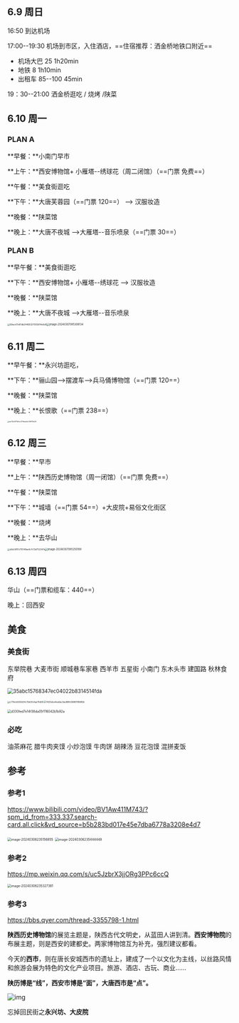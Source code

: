 ## 6.9 周日

16:50 到达机场

17:00--19:30 机场到市区，入住酒店，==住宿推荐：洒金桥地铁口附近==

- 机场大巴 25  1h20min
- 地铁 8 1h10min
- 出租车 85--100 45min

19：30--21:00 洒金桥逛吃 / 烧烤 /陕菜

## 6.10 周一

### PLAN A

**早餐：**小南门早市

**上午：**西安博物馆+ 小雁塔--绣球花（周二闭馆）（==门票  免费==）

**午餐：**美食街逛吃

**下午：**大唐芙蓉园（==门票 120==） --> 汉服妆造

**晚餐：**陕菜馆

**晚上：**大唐不夜城 -->大雁塔--音乐喷泉（==门票 30==）

### PLAN B

**早午餐：**美食街逛吃

**下午：**西安博物馆+ 小雁塔--绣球花 --> 汉服妆造

**晚餐：**陕菜馆

**晚上：**大唐不夜城 -->大雁塔--音乐喷泉

<img src="note/assets/69ace17e87db24468327050b114e6d5.jpg" alt="69ace17e87db24468327050b114e6d5" style="zoom:33%;" /><img src="note/assets/image-20240307095308134.png" alt="image-20240307095308134" style="zoom:40%;" />

## 6.11 周二

**早午餐：**永兴坊逛吃，

**下午：**骊山园-->摆渡车-->兵马俑博物馆（==门票 120==）

**晚餐：**陕菜馆

**晚上：**长恨歌（==门票 238==）

<img src="F:/weixin/WeChat Files/wxid_s03prdq80ev922/FileStorage/Temp/de72b5871bfbc2116ebd2e139f76d26.jpg" alt="de72b5871bfbc2116ebd2e139f76d26" style="zoom:25%;" />

## 6.12 周三

**早餐：**早市

**上午：**陕西历史博物馆（周一闭馆）（==门票 免费==）

**午餐：**陕菜馆

**下午：**城墙（==门票 54==）+大皮院+易俗文化街区

**晚餐：**烧烤

**晚上：**去华山

<img src="note/assets/a5dc9f01c115149ae4c7c13d752347e.jpg" alt="a5dc9f01c115149ae4c7c13d752347e" style="zoom:33%;" /><img src="note/assets/image-20240307095250169.png" alt="image-20240307095250169" style="zoom:40%;" />

## 6.13 周四

华山（==门票和缆车：440==）

晚上：回西安

## 美食

### 美食街

东举院巷 大麦市街 顺城巷车家巷 西羊市 五星街 小南门 东木头市 建国路 秋林食府

<img src="note/assets/35abc15768347ec04022b8314514fda.jpg" alt="35abc15768347ec04022b8314514fda" style="zoom:80%;" />

<img src="note/assets/c779ecb0260d34c79af20c4aa79e805.jpg" alt="c779ecb0260d34c79af20c4aa79e805" style="zoom:30%;" /><img src="note/assets/1425dce4ea1ac3ac88fc0686118080b.jpg" alt="1425dce4ea1ac3ac88fc0686118080b" style="zoom:35%;" />

<img src="note/assets/d330fed7e14f38da05f116042b1b92a.jpg" alt="d330fed7e14f38da05f116042b1b92a" style="zoom:50%;" />

### 必吃

油茶麻花
腊牛肉夹馍
小炒泡馍
牛肉饼
胡辣汤
豆花泡馍
混拼麦饭

## 参考

### 参考1

https://www.bilibili.com/video/BV1Aw411M743/?spm_id_from=333.337.search-card.all.click&vd_source=b5b283bd017e45e7dba6778a3208e4d7

<img src="note/assets/image-20240306235156855.png" alt="image-20240306235156855" style="zoom:50%;" />

<img src="note/assets/image-20240306235444448.png" alt="image-20240306235444448" style="zoom:50%;" />

### 参考2

https://mp.weixin.qq.com/s/uc5JzbrX3jjORg3PPc6ccQ

<img src="note/assets/image-20240306235327381.png" alt="image-20240306235327381" style="zoom:50%;" />

### 参考3

https://bbs.qyer.com/thread-3355798-1.html

**陕西历史博物馆**的展览主题是，陕西古代文明史，从蓝田人讲到清。**西安博物院**的布展主题，则是西安的建都史。两家博物馆互为补充，强烈建议都看。

今天的**西市**，则在唐长安城西市的遗址上，建成了一个以文化为主线，以丝路风情和旅游会展为特色的文化产业项目。旅游、酒店、古玩、商业……

**陕历博是“线”，西安市博是“面”，大唐西市是“点”。**

![img](note/assets/webp.webp)

忘掉回民街之**永兴坊、大皮院**
